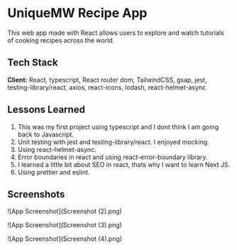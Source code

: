 # UniqueMW Recipe App

This web app made with React allows users to explore and watch tutorials of cooking recipes across the world.

## Tech Stack

**Client:** React, typescript, React router dom, TailwindCSS, gsap, jest, testing-library/react, axios, react-icons, lodash, react-helmet-async

## Lessons Learned

1. This was my first project using typescript and I dont think I am going back to Javascript.
2. Unit testing with jest and testing-library/react. I enjoyed mocking.
3. Using react-helmet-async.
4. Error boundaries in react and using react-error-boundary library.
5. I learned a little bit about SEO in react, thats why I want to learn Next JS.
6. Using prettier and eslint.

## Screenshots

![App Screenshot](Screenshot (2).png)

![App Screenshot](Screenshot (3).png)

![App Screenshot](Screenshot (4).png)
